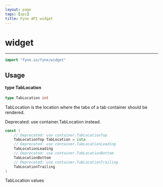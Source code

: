 ```yaml
---
layout: page
tags: [api]
title: Fyne API widget
---
```


# widget
---
```go
import "fyne.io/fyne/widget"
```

## Usage

#### type TabLocation

```go
type TabLocation int
```

TabLocation is the location where the tabs of a tab container should be rendered.


<div class="deprecated">
Deprecated: use container.TabLocation instead.</div>

```go
const (
	// Deprecated: use container.TabLocationTop
	TabLocationTop TabLocation = iota
	// Deprecated: use container.TabLocationLeading
	TabLocationLeading
	// Deprecated: use container.TabLocationBottom
	TabLocationBottom
	// Deprecated: use container.TabLocationTrailing
	TabLocationTrailing
)
```
TabLocation values
